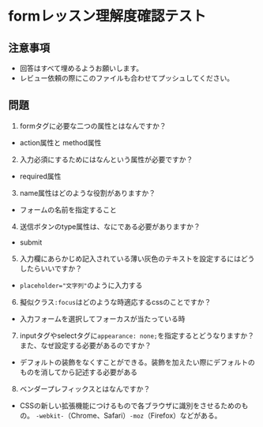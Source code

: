 # formレッスン理解度確認テスト

## 注意事項

- 回答はすべて埋めるようお願いします。
- レビュー依頼の際にこのファイルも合わせてプッシュしてください。

## 問題

1. formタグに必要な二つの属性とはなんですか？
  - action属性と method属性
  

2. 入力必須にするためにはなんという属性が必要ですか？
  - required属性

3. name属性はどのような役割がありますか？
  - フォームの名前を指定すること

4. 送信ボタンのtype属性は、なにである必要がありますか？
  - submit

5. 入力欄にあらかじめ記入されている薄い灰色のテキストを設定するにはどうしたらいいですか？
  - `placeholder="文字列"`のように入力する

6. 擬似クラス`:focus`はどのような時適応するcssのことですか？
  - 入力フォームを選択してフォーカスが当たっている時

7. inputタグやselectタグに`appearance: none;`を指定するとどうなりますか？また、なぜ設定する必要があるのですか？
  - デフォルトの装飾をなくすことができる。装飾を加えたい際にデフォルトのものを消してから記述する必要がある

8. ベンダープレフィックスとはなんですか？
  - CSSの新しい拡張機能につけるもので各ブラウザに識別をさせるためのもの。
  `-webkit-`（Chrome、Safari）`-moz`（Firefox）などがある。